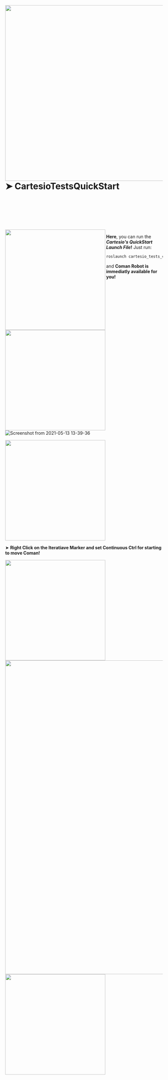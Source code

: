 
<img align="right" src="https://user-images.githubusercontent.com/15608027/118106879-62679800-b3de-11eb-845b-666ac6ad77c9.png" width="560"/>

# ➤ CartesioTestsQuickStart

<br />
<br />
<br />
<br />
<br />
<br />

<img align="left" src="https://user-images.githubusercontent.com/15608027/117687394-0d4a3d00-b1b8-11eb-8691-953fc945cf71.png" width="320"/>

**Here**, you can run the **_Cartesio's QuickStart Launch File_!** Just run:

```c++
roslaunch cartesio_tests_quickstart CartesioTests_QuickStart_Coman.launch
```
and **Coman Robot is immediatly available for you!**

<img align="left" src="https://user-images.githubusercontent.com/15608027/117687394-0d4a3d00-b1b8-11eb-8691-953fc945cf71.png" width="320"/>

<br />

![Screenshot from 2021-05-13 13-39-36](https://user-images.githubusercontent.com/15608027/118121349-a44e0980-b3f1-11eb-92dc-03f8893e4289.png)

<img aligh="left" src="https://user-images.githubusercontent.com/15608027/117687394-0d4a3d00-b1b8-11eb-8691-953fc945cf71.png" width="320"/>

➤ **Right Click on the Iteratiave Marker and set Continuous Ctrl for starting to move Coman!**

<img align="left" src="https://user-images.githubusercontent.com/15608027/117687394-0d4a3d00-b1b8-11eb-8691-953fc945cf71.png" width="320"/>

<br />

<img align="center" src="https://user-images.githubusercontent.com/15608027/118123784-08be9800-b3f5-11eb-8084-66a6a6e2ad72.gif" width="1000"/>

<img align="left" src="https://user-images.githubusercontent.com/15608027/117687394-0d4a3d00-b1b8-11eb-8691-953fc945cf71.png" width="320"/>
